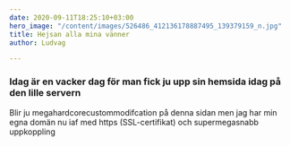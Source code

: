 ```yaml
---
date: 2020-09-11T18:25:10+03:00
hero_image: "/content/images/526486_412136178887495_139379159_n.jpg"
title: Hejsan alla mina vänner
author: Ludvag

---
```

### Idag är en vacker dag för man fick ju upp sin hemsida idag **på den lille servern**

Blir ju megahardcorecustommodifcation på denna sidan men jag har min egna domän nu iaf med https (SSL-certifikat) och supermegasnabb uppkoppling